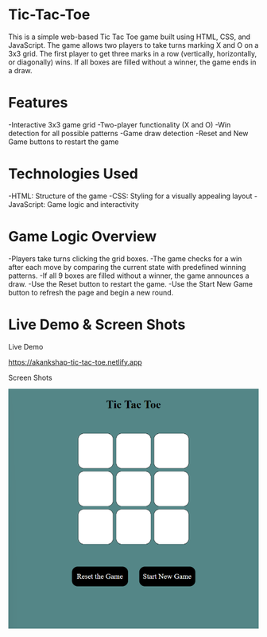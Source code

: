 # Tic-Tac-Toe

This is a simple web-based Tic Tac Toe game built using HTML, CSS, and JavaScript. The game allows two players to take turns marking X and O on a 3x3 grid. The first player to get three marks in a row (vertically, horizontally, or diagonally) wins. If all boxes are filled without a winner, the game ends in a draw.

# Features

-Interactive 3x3 game grid
-Two-player functionality (X and O)
-Win detection for all possible patterns
-Game draw detection
-Reset and New Game buttons to restart the game

# Technologies Used

-HTML: Structure of the game
-CSS: Styling for a visually appealing layout
-JavaScript: Game logic and interactivity

# Game Logic Overview

-Players take turns clicking the grid boxes.
-The game checks for a win after each move by comparing the current state with predefined winning patterns.
-If all 9 boxes are filled without a winner, the game announces a draw.
-Use the Reset button to restart the game.
-Use the Start New Game button to refresh the page and begin a new round.

# Live Demo & Screen Shots

Live Demo

https://akankshap-tic-tac-toe.netlify.app
 
Screen Shots

![alt text](demo.png.png)